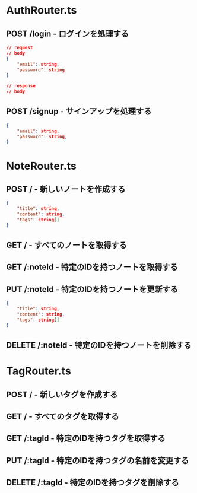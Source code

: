 # AuthRouter.ts
## POST /login - ログインを処理する
```json
// request
// body
{
    "email": string,
    "password": string
}

// response
// body

```

## POST /signup - サインアップを処理する
```json
{
    "email": string,
    "password": string,
}
```

# NoteRouter.ts
## POST / - 新しいノートを作成する
```json
{
    "title": string,
    "content": string,
    "tags": string[]
}
```

## GET / - すべてのノートを取得する

## GET /:noteId - 特定のIDを持つノートを取得する

## PUT /:noteId - 特定のIDを持つノートを更新する
```json
{
    "title": string,
    "content": string,
    "tags": string[]
}
```

## DELETE /:noteId - 特定のIDを持つノートを削除する

# TagRouter.ts
## POST / - 新しいタグを作成する
## GET / - すべてのタグを取得する
## GET /:tagId - 特定のIDを持つタグを取得する
## PUT /:tagId - 特定のIDを持つタグの名前を変更する
## DELETE /:tagId - 特定のIDを持つタグを削除する